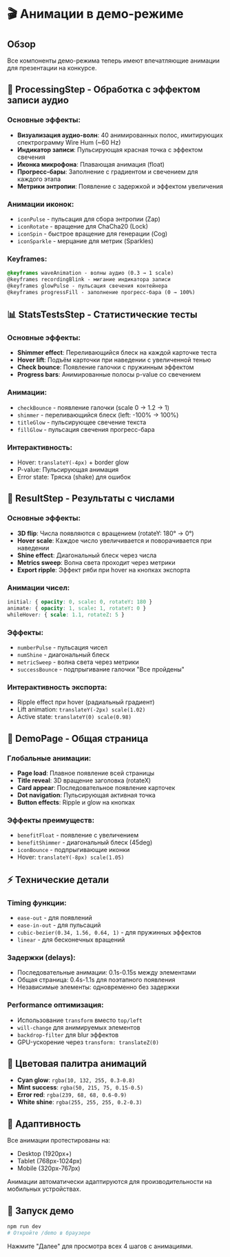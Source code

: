 # 🎬 Анимации в демо-режиме

## Обзор
Все компоненты демо-режима теперь имеют впечатляющие анимации для презентации на конкурсе.

## 🌊 ProcessingStep - Обработка с эффектом записи аудио

### Основные эффекты:
- **Визуализация аудио-волн**: 40 анимированных полос, имитирующих спектрограмму Wire Hum (~60 Hz)
- **Индикатор записи**: Пульсирующая красная точка с эффектом свечения
- **Иконка микрофона**: Плавающая анимация (float)
- **Прогресс-бары**: Заполнение с градиентом и свечением для каждого этапа
- **Метрики энтропии**: Появление с задержкой и эффектом увеличения

### Анимации иконок:
- `iconPulse` - пульсация для сбора энтропии (Zap)
- `iconRotate` - вращение для ChaCha20 (Lock)
- `iconSpin` - быстрое вращение для генерации (Cog)
- `iconSparkle` - мерцание для метрик (Sparkles)

### Keyframes:
```css
@keyframes waveAnimation - волны аудио (0.3 → 1 scale)
@keyframes recordingBlink - мигание индикатора записи
@keyframes glowPulse - пульсация свечения контейнера
@keyframes progressFill - заполнение прогресс-бара (0 → 100%)
```

## 📊 StatsTestsStep - Статистические тесты

### Основные эффекты:
- **Shimmer effect**: Переливающийся блеск на каждой карточке теста
- **Hover lift**: Подъём карточки при наведении с увеличенной тенью
- **Check bounce**: Появление галочки с пружинным эффектом
- **Progress bars**: Анимированные полосы p-value со свечением

### Анимации:
- `checkBounce` - появление галочки (scale 0 → 1.2 → 1)
- `shimmer` - переливающийся блеск (left: -100% → 100%)
- `titleGlow` - пульсирующее свечение текста
- `fillGlow` - пульсация свечения прогресс-бара

### Интерактивность:
- Hover: `translateY(-4px)` + border glow
- P-value: Пульсирующая анимация
- Error state: Тряска (shake) для ошибок

## 🎯 ResultStep - Результаты с числами

### Основные эффекты:
- **3D flip**: Числа появляются с вращением (rotateY: 180° → 0°)
- **Hover scale**: Каждое число увеличивается и поворачивается при наведении
- **Shine effect**: Диагональный блеск через числа
- **Metrics sweep**: Волна света проходит через метрики
- **Export ripple**: Эффект ряби при hover на кнопках экспорта

### Анимации чисел:
```css
initial: { opacity: 0, scale: 0, rotateY: 180 }
animate: { opacity: 1, scale: 1, rotateY: 0 }
whileHover: { scale: 1.1, rotateZ: 5 }
```

### Эффекты:
- `numberPulse` - пульсация чисел
- `numShine` - диагональный блеск
- `metricSweep` - волна света через метрики
- `successBounce` - подпрыгивание галочки "Все пройдены"

### Интерактивность экспорта:
- Ripple effect при hover (радиальный градиент)
- Lift animation: `translateY(-2px) scale(1.02)`
- Active state: `translateY(0) scale(0.98)`

## 🌈 DemoPage - Общая страница

### Глобальные анимации:
- **Page load**: Плавное появление всей страницы
- **Title reveal**: 3D вращение заголовка (rotateX)
- **Card appear**: Последовательное появление карточек
- **Dot navigation**: Пульсирующая активная точка
- **Button effects**: Ripple и glow на кнопках

### Эффекты преимуществ:
- `benefitFloat` - появление с увеличением
- `benefitShimmer` - диагональный блеск (45deg)
- `iconBounce` - подпрыгивающие иконки
- Hover: `translateY(-8px) scale(1.05)`

## ⚡ Технические детали

### Timing функции:
- `ease-out` - для появлений
- `ease-in-out` - для пульсаций
- `cubic-bezier(0.34, 1.56, 0.64, 1)` - для пружинных эффектов
- `linear` - для бесконечных вращений

### Задержки (delays):
- Последовательные анимации: 0.1s-0.15s между элементами
- Общая страница: 0.4s-1.1s для поэтапного появления
- Независимые элементы: одновременно без задержки

### Performance оптимизация:
- Использование `transform` вместо `top/left`
- `will-change` для анимируемых элементов
- `backdrop-filter` для blur эффектов
- GPU-ускорение через `transform: translateZ(0)`

## 🎨 Цветовая палитра анимаций

- **Cyan glow**: `rgba(10, 132, 255, 0.3-0.8)`
- **Mint success**: `rgba(50, 215, 75, 0.15-0.5)`
- **Error red**: `rgba(239, 68, 68, 0.6-0.9)`
- **White shine**: `rgba(255, 255, 255, 0.2-0.3)`

## 📱 Адаптивность

Все анимации протестированы на:
- Desktop (1920px+)
- Tablet (768px-1024px)
- Mobile (320px-767px)

Анимации автоматически адаптируются для производительности на мобильных устройствах.

## 🚀 Запуск демо

```bash
npm run dev
# Откройте /demo в браузере
```

Нажмите "Далее" для просмотра всех 4 шагов с анимациями.
